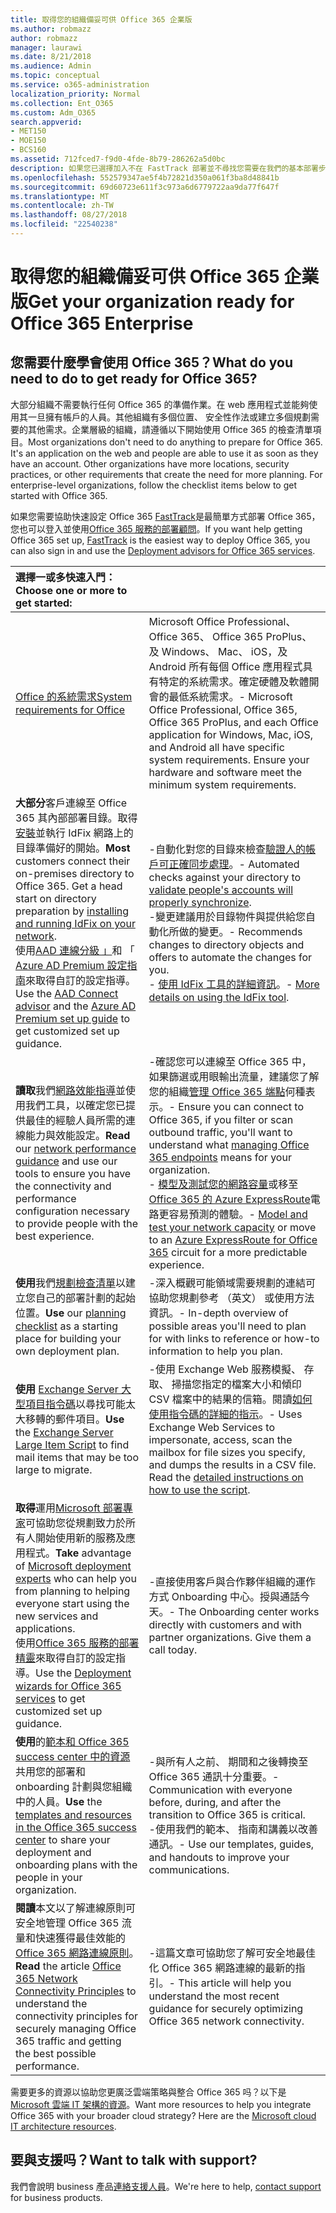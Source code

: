 ```yaml
---
title: 取得您的組織備妥可供 Office 365 企業版
ms.author: robmazz
author: robmazz
manager: laurawi
ms.date: 8/21/2018
ms.audience: Admin
ms.topic: conceptual
ms.service: o365-administration
localization_priority: Normal
ms.collection: Ent_O365
ms.custom: Adm_O365
search.appverid:
- MET150
- MOE150
- BCS160
ms.assetid: 712fced7-f9d0-4fde-8b79-286262a5d0bc
description: 如果您已選擇加入不在 FastTrack 部署並不尋找您需要在我們的基本部署步驟中，這是要啟動的位置。
ms.openlocfilehash: 552579347ae5f4b72821d350a061f3ba8d48841b
ms.sourcegitcommit: 69d60723e611f3c973a6d6779722aa9da77f647f
ms.translationtype: MT
ms.contentlocale: zh-TW
ms.lasthandoff: 08/27/2018
ms.locfileid: "22540238"
---
```

# <a name="get-your-organization-ready-for-office-365-enterprise"></a><span data-ttu-id="21330-103">取得您的組織備妥可供 Office 365 企業版</span><span class="sxs-lookup"><span data-stu-id="21330-103">Get your organization ready for Office 365 Enterprise</span></span>

## <a name="what-do-you-need-to-do-to-get-ready-for-office-365"></a><span data-ttu-id="21330-104">您需要什麼學會使用 Office 365？</span><span class="sxs-lookup"><span data-stu-id="21330-104">What do you need to do to get ready for Office 365?</span></span>

<span data-ttu-id="21330-p101">大部分組織不需要執行任何 Office 365 的準備作業。在 web 應用程式並能夠使用其一旦擁有帳戶的人員。其他組織有多個位置、 安全性作法或建立多個規劃需要的其他需求。企業層級的組織，請遵循以下開始使用 Office 365 的檢查清單項目。</span><span class="sxs-lookup"><span data-stu-id="21330-p101">Most organizations don't need to do anything to prepare for Office 365. It's an application on the web and people are able to use it as soon as they have an account. Other organizations have more locations, security practices, or other requirements that create the need for more planning. For enterprise-level organizations, follow the checklist items below to get started with Office 365.</span></span>
  
<span data-ttu-id="21330-109">如果您需要協助快速設定 Office 365 [FastTrack](https://fasttrack.microsoft.com/office)是最簡單方式部署 Office 365，您也可以登入並使用[Office 365 服務的部署顧問](deployment-advisors-for-office-365.md)。</span><span class="sxs-lookup"><span data-stu-id="21330-109">If you want help getting Office 365 set up, [FastTrack](https://fasttrack.microsoft.com/office) is the easiest way to deploy Office 365, you can also sign in and use the [Deployment advisors for Office 365 services](deployment-advisors-for-office-365.md).</span></span>
  
|<span data-ttu-id="21330-110">**選擇一或多快速入門：**</span><span class="sxs-lookup"><span data-stu-id="21330-110">**Choose one or more to get started:**</span></span>||
|:-----|:-----|
| [<span data-ttu-id="21330-111">Office 的系統需求</span><span class="sxs-lookup"><span data-stu-id="21330-111">System requirements for Office</span></span>](https://products.office.com/office-system-requirements) |<span data-ttu-id="21330-p102">Microsoft Office Professional、 Office 365、 Office 365 ProPlus、 及 Windows、 Mac、 iOS，及 Android 所有每個 Office 應用程式具有特定的系統需求。確定硬體及軟體開會的最低系統需求。</span><span class="sxs-lookup"><span data-stu-id="21330-p102">- Microsoft Office Professional, Office 365, Office 365 ProPlus, and each Office application for Windows, Mac, iOS, and Android all have specific system requirements. Ensure your hardware and software meet the minimum system requirements.</span></span>|
|<span data-ttu-id="21330-p103">**大部分**客戶連線至 Office 365 其內部部署目錄。取得[安裝](https://www.microsoft.com/download/details.aspx?id=36832)並執行 IdFix 網路上的目錄準備好的開始。</span><span class="sxs-lookup"><span data-stu-id="21330-p103">**Most** customers connect their on-premises directory to Office 365. Get a head start on directory preparation by [installing and running IdFix on your network](https://www.microsoft.com/download/details.aspx?id=36832). </span></span><br> <span data-ttu-id="21330-116">使用[AAD 連線分級 」](https://aka.ms/aadconnectpwsync)和 「 [Azure AD Premium 設定指南](https://aka.ms/aadpguidance)來取得自訂的設定指導。</span><span class="sxs-lookup"><span data-stu-id="21330-116">Use the [AAD Connect advisor](https://aka.ms/aadconnectpwsync) and the [Azure AD Premium set up guide](https://aka.ms/aadpguidance) to get customized set up guidance.</span></span> <br> |<span data-ttu-id="21330-117">-自動化對您的目錄來檢查[驗證人的帳戶可正確同步處理](https://support.office.com/article/Prepare-to-provision-users-through-directory-synchronization-to-Office-365-01920974-9e6f-4331-a370-13aea4e82b3e)。</span><span class="sxs-lookup"><span data-stu-id="21330-117">- Automated checks against your directory to [validate people's accounts will properly synchronize](https://support.office.com/article/Prepare-to-provision-users-through-directory-synchronization-to-Office-365-01920974-9e6f-4331-a370-13aea4e82b3e).</span></span> <br> <span data-ttu-id="21330-118">-變更建議用於目錄物件與提供給您自動化所做的變更。</span><span class="sxs-lookup"><span data-stu-id="21330-118">- Recommends changes to directory objects and offers to automate the changes for you.</span></span> <br> <span data-ttu-id="21330-119">- [使用 IdFix 工具的詳細資訊](prepare-directory-attributes-for-synch-with-idfix.md)。</span><span class="sxs-lookup"><span data-stu-id="21330-119">- [More details on using the IdFix tool](prepare-directory-attributes-for-synch-with-idfix.md).</span></span> |
|<span data-ttu-id="21330-120">**讀取**我們[網路效能指導](https://aka.ms/tune)並使用我們工具，以確定您已提供最佳的經驗人員所需的連線能力與效能設定。</span><span class="sxs-lookup"><span data-stu-id="21330-120">**Read** our [network performance guidance](https://aka.ms/tune) and use our tools to ensure you have the connectivity and performance configuration necessary to provide people with the best experience.</span></span>  <br/> | <span data-ttu-id="21330-121">-確認您可以連線至 Office 365 中，如果篩選或用眼輸出流量，建議您了解您的組織[管理 Office 365 端點](https://support.office.com/article/Managing-Office-365-endpoints-99cab9d4-ef59-4207-9f2b-3728eb46bf9a)何種表示。</span><span class="sxs-lookup"><span data-stu-id="21330-121">- Ensure you can connect to Office 365, if you filter or scan outbound traffic, you'll want to understand what [managing Office 365 endpoints](https://support.office.com/article/Managing-Office-365-endpoints-99cab9d4-ef59-4207-9f2b-3728eb46bf9a) means for your organization.</span></span>  <br/>  <span data-ttu-id="21330-122">- [模型及測試您的網路容量](https://support.office.com/article/Network-and-migration-planning-for-Office-365-f5ee6c33-bcd7-4b0b-b0f8-dc1d9fb8d132)或移至[Office 365 的 Azure ExpressRoute](https://support.office.com/article/Azure-ExpressRoute-for-Office-365-6d2534a2-c19c-4a99-be5e-33a0cee5d3bd)電路更容易預測的體驗。</span><span class="sxs-lookup"><span data-stu-id="21330-122">- [Model and test your network capacity](https://support.office.com/article/Network-and-migration-planning-for-Office-365-f5ee6c33-bcd7-4b0b-b0f8-dc1d9fb8d132) or move to an [Azure ExpressRoute for Office 365](https://support.office.com/article/Azure-ExpressRoute-for-Office-365-6d2534a2-c19c-4a99-be5e-33a0cee5d3bd) circuit for a more predictable experience.</span></span>  <br/> |
|<span data-ttu-id="21330-123">**使用**我們[規劃檢查清單](https://support.office.com/article/Deployment-planning-checklist-for-Office-365-5fa4f6ef-35ad-4840-91c1-4834df3df5a0)以建立您自己的部署計劃的起始位置。</span><span class="sxs-lookup"><span data-stu-id="21330-123">**Use** our [planning checklist](https://support.office.com/article/Deployment-planning-checklist-for-Office-365-5fa4f6ef-35ad-4840-91c1-4834df3df5a0) as a starting place for building your own deployment plan.</span></span>  <br/> | <span data-ttu-id="21330-124">-深入概觀可能領域需要規劃的連結可協助您規劃參考 （英文） 或使用方法資訊。</span><span class="sxs-lookup"><span data-stu-id="21330-124">- In-depth overview of possible areas you'll need to plan for with links to reference or how-to information to help you plan.</span></span>  <br/> |
|<span data-ttu-id="21330-125">**使用** [Exchange Server 大型項目指令碼](https://gallery.technet.microsoft.com/Exchange-Server-Large-Item-b9546cc6)以尋找可能太大移轉的郵件項目。</span><span class="sxs-lookup"><span data-stu-id="21330-125">**Use** the [Exchange Server Large Item Script](https://gallery.technet.microsoft.com/Exchange-Server-Large-Item-b9546cc6) to find mail items that may be too large to migrate.</span></span>  <br/> | <span data-ttu-id="21330-p104">-使用 Exchange Web 服務模擬、 存取、 掃描您指定的檔案大小和傾印 CSV 檔案中的結果的信箱。閱讀[如何使用指令碼的詳細的指示](https://blogs.technet.com/b/mikehall/archive/2013/06/27/large-mail-item-script.aspx)。</span><span class="sxs-lookup"><span data-stu-id="21330-p104">- Uses Exchange Web Services to impersonate, access, scan the mailbox for file sizes you specify, and dumps the results in a CSV file. Read the [detailed instructions on how to use the script](https://blogs.technet.com/b/mikehall/archive/2013/06/27/large-mail-item-script.aspx).  </span></span><br/> |
|<span data-ttu-id="21330-128">**取得**運用[Microsoft 部署專家](https://go.microsoft.com/fwlink/?LinkId=517115)可協助您從規劃致力於所有人開始使用新的服務及應用程式。</span><span class="sxs-lookup"><span data-stu-id="21330-128">**Take** advantage of [Microsoft deployment experts](https://go.microsoft.com/fwlink/?LinkId=517115) who can help you from planning to helping everyone start using the new services and applications.</span></span>  <br/> <span data-ttu-id="21330-129">使用[Office 365 服務的部署精靈](https://support.office.com/article/Deployment-wizards-for-Office-365-services-165f46e8-3533-4d76-be57-97f81ebd40f2)來取得自訂的設定指導。</span><span class="sxs-lookup"><span data-stu-id="21330-129">Use the [Deployment wizards for Office 365 services](https://support.office.com/article/Deployment-wizards-for-Office-365-services-165f46e8-3533-4d76-be57-97f81ebd40f2) to get customized set up guidance.</span></span>  <br/> | <span data-ttu-id="21330-p105">-直接使用客戶與合作夥伴組織的運作方式 Onboarding 中心。授與通話今天。</span><span class="sxs-lookup"><span data-stu-id="21330-p105">- The Onboarding center works directly with customers and with partner organizations. Give them a call today.</span></span>  <br/> |
|<span data-ttu-id="21330-132">**使用**的[範本和 Office 365 success center 中的資源](https://fasttrack.microsoft.com/office/drive-value/engage)共用您的部署和 onboarding 計劃與您組織中的人員。</span><span class="sxs-lookup"><span data-stu-id="21330-132">**Use** the [templates and resources in the Office 365 success center](https://fasttrack.microsoft.com/office/drive-value/engage) to share your deployment and onboarding plans with the people in your organization.</span></span>  <br/> | <span data-ttu-id="21330-133">-與所有人之前、 期間和之後轉換至 Office 365 通訊十分重要。</span><span class="sxs-lookup"><span data-stu-id="21330-133">- Communication with everyone before, during, and after the transition to Office 365 is critical.</span></span>  <br/> <span data-ttu-id="21330-134">-使用我們的範本、 指南和講義以改善通訊。</span><span class="sxs-lookup"><span data-stu-id="21330-134">- Use our templates, guides, and handouts to improve your communications.</span></span>  <br/> |
|<span data-ttu-id="21330-135">**閱讀**本文以了解連線原則可安全地管理 Office 365 流量和快速獲得最佳效能的[Office 365 網路連線原則](https://aka.ms/o365networkingprinciples)。</span><span class="sxs-lookup"><span data-stu-id="21330-135">**Read** the article [Office 365 Network Connectivity Principles](https://aka.ms/o365networkingprinciples) to understand the connectivity principles for securely managing Office 365 traffic and getting the best possible performance.</span></span>  <br/> | <span data-ttu-id="21330-136">-這篇文章可協助您了解可安全地最佳化 Office 365 網路連線的最新的指引。</span><span class="sxs-lookup"><span data-stu-id="21330-136">- This article will help you understand the most recent guidance for securely optimizing Office 365 network connectivity.</span></span>  <br/> |
   
<span data-ttu-id="21330-p106">需要更多的資源以協助您更廣泛雲端策略與整合 Office 365 吗？以下是[Microsoft 雲端 IT 架構的資源](https://docs.microsoft.com/en-us/office365/enterprise/microsoft-cloud-it-architecture-resources)。</span><span class="sxs-lookup"><span data-stu-id="21330-p106">Want more resources to help you integrate Office 365 with your broader cloud strategy? Here are the [Microsoft cloud IT architecture resources](https://docs.microsoft.com/en-us/office365/enterprise/microsoft-cloud-it-architecture-resources).</span></span>
  
## <a name="want-to-talk-with-support"></a><span data-ttu-id="21330-139">要與支援吗？</span><span class="sxs-lookup"><span data-stu-id="21330-139">Want to talk with support?</span></span>
<span data-ttu-id="21330-140">我們會說明 business 產品[連絡支援人員](https://support.office.com/article/32a17ca7-6fa0-4870-8a8d-e25ba4ccfd4b)。</span><span class="sxs-lookup"><span data-stu-id="21330-140">We're here to help, [contact support](https://support.office.com/article/32a17ca7-6fa0-4870-8a8d-e25ba4ccfd4b) for business products.</span></span>
